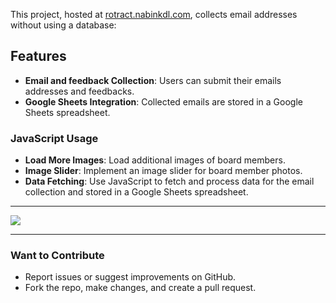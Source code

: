 
This project, hosted at [rotract.nabinkdl.com](https://rotract.nabinkdl.com), collects email addresses without using a database:

## Features

- **Email and feedback Collection**: Users can submit their emails addresses and feedbacks.
- **Google Sheets Integration**: Collected emails are stored in a Google Sheets spreadsheet.

### JavaScript Usage

- **Load More Images**: Load additional images of board members.
- **Image Slider**: Implement an image slider for board member photos.
- **Data Fetching**: Use JavaScript to fetch and process data for the email collection and stored in a Google Sheets spreadsheet.
<hr>
  <img src="./asset/image/webshot.png">

  <hr>

### Want to Contribute
- Report issues or suggest improvements on GitHub.
- Fork the repo, make changes, and create a pull request.

